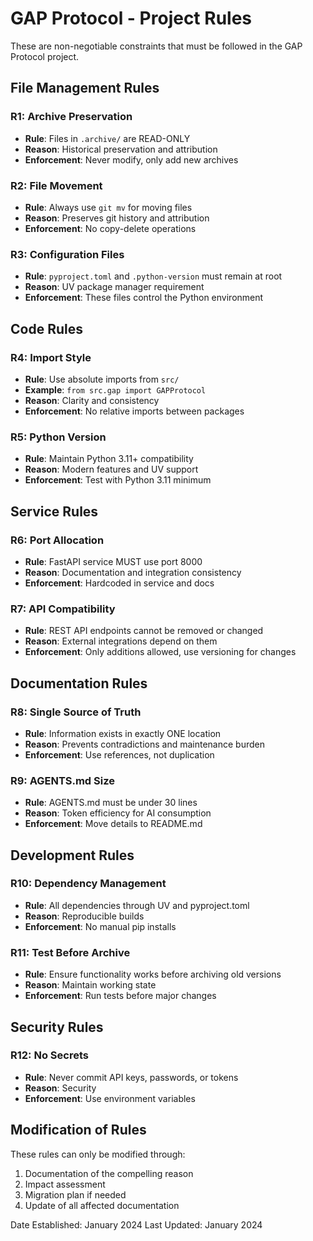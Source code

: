 # GAP Protocol - Project Rules

These are non-negotiable constraints that must be followed in the GAP Protocol project.

## File Management Rules

### R1: Archive Preservation
- **Rule**: Files in `.archive/` are READ-ONLY
- **Reason**: Historical preservation and attribution
- **Enforcement**: Never modify, only add new archives

### R2: File Movement
- **Rule**: Always use `git mv` for moving files
- **Reason**: Preserves git history and attribution
- **Enforcement**: No copy-delete operations

### R3: Configuration Files
- **Rule**: `pyproject.toml` and `.python-version` must remain at root
- **Reason**: UV package manager requirement
- **Enforcement**: These files control the Python environment

## Code Rules

### R4: Import Style
- **Rule**: Use absolute imports from `src/` 
- **Example**: `from src.gap import GAPProtocol`
- **Reason**: Clarity and consistency
- **Enforcement**: No relative imports between packages

### R5: Python Version
- **Rule**: Maintain Python 3.11+ compatibility
- **Reason**: Modern features and UV support
- **Enforcement**: Test with Python 3.11 minimum

## Service Rules

### R6: Port Allocation
- **Rule**: FastAPI service MUST use port 8000
- **Reason**: Documentation and integration consistency
- **Enforcement**: Hardcoded in service and docs

### R7: API Compatibility
- **Rule**: REST API endpoints cannot be removed or changed
- **Reason**: External integrations depend on them
- **Enforcement**: Only additions allowed, use versioning for changes

## Documentation Rules

### R8: Single Source of Truth
- **Rule**: Information exists in exactly ONE location
- **Reason**: Prevents contradictions and maintenance burden
- **Enforcement**: Use references, not duplication

### R9: AGENTS.md Size
- **Rule**: AGENTS.md must be under 30 lines
- **Reason**: Token efficiency for AI consumption
- **Enforcement**: Move details to README.md

## Development Rules

### R10: Dependency Management
- **Rule**: All dependencies through UV and pyproject.toml
- **Reason**: Reproducible builds
- **Enforcement**: No manual pip installs

### R11: Test Before Archive
- **Rule**: Ensure functionality works before archiving old versions
- **Reason**: Maintain working state
- **Enforcement**: Run tests before major changes

## Security Rules

### R12: No Secrets
- **Rule**: Never commit API keys, passwords, or tokens
- **Reason**: Security
- **Enforcement**: Use environment variables

## Modification of Rules

These rules can only be modified through:
1. Documentation of the compelling reason
2. Impact assessment
3. Migration plan if needed
4. Update of all affected documentation

Date Established: January 2024
Last Updated: January 2024